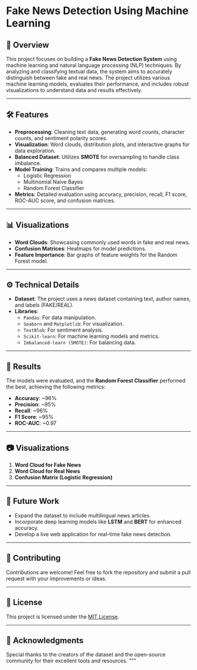 

# **Fake News Detection Using Machine Learning**

## 📌 Overview
This project focuses on building a **Fake News Detection System** using machine learning and natural language processing (NLP) techniques. By analyzing and classifying textual data, the system aims to accurately distinguish between fake and real news. The project utilizes various machine learning models, evaluates their performance, and includes robust visualizations to understand data and results effectively.

---

## 🛠️ Features
- **Preprocessing**: Cleaning text data, generating word counts, character counts, and sentiment polarity scores.
- **Visualization**: Word clouds, distribution plots, and interactive graphs for data exploration.
- **Balanced Dataset**: Utilizes **SMOTE** for oversampling to handle class imbalance.
- **Model Training**: Trains and compares multiple models:
  - Logistic Regression
  - Multinomial Naive Bayes
  - Random Forest Classifier
- **Metrics**: Detailed evaluation using accuracy, precision, recall, F1 score, ROC-AUC score, and confusion matrices.

---

## 📊 Visualizations
- **Word Clouds**: Showcasing commonly used words in fake and real news.
- **Confusion Matrices**: Heatmaps for model predictions.
- **Feature Importance**: Bar graphs of feature weights for the Random Forest model.

---

## ⚙️ Technical Details
- **Dataset**: The project uses a news dataset containing text, author names, and labels (FAKE/REAL).
- **Libraries**:
  - `Pandas`: For data manipulation.
  - `Seaborn` and `Matplotlib`: For visualization.
  - `TextBlob`: For sentiment analysis.
  - `Scikit-learn`: For machine learning models and metrics.
  - `Imbalanced-learn (SMOTE)`: For balancing data.

---

## 🎯 Results
The models were evaluated, and the **Random Forest Classifier** performed the best, achieving the following metrics:
- **Accuracy**: ~96%
- **Precision**: ~95%
- **Recall**: ~96%
- **F1 Score**: ~95%
- **ROC-AUC**: ~0.97

---

## 📷 Visualizations
1. **Word Cloud for Fake News**
2. **Word Cloud for Real News**
3. **Confusion Matrix (Logistic Regression)**

---

## 🚀 Future Work
- Expand the dataset to include multilingual news articles.
- Incorporate deep learning models like **LSTM** and **BERT** for enhanced accuracy.
- Develop a live web application for real-time fake news detection.

---

## 🤝 Contributing
Contributions are welcome! Feel free to fork the repository and submit a pull request with your improvements or ideas.

---

## 📄 License
This project is licensed under the [MIT License](LICENSE).

---

## 🌟 Acknowledgments
Special thanks to the creators of the dataset and the open-source community for their excellent tools and resources.
"""

